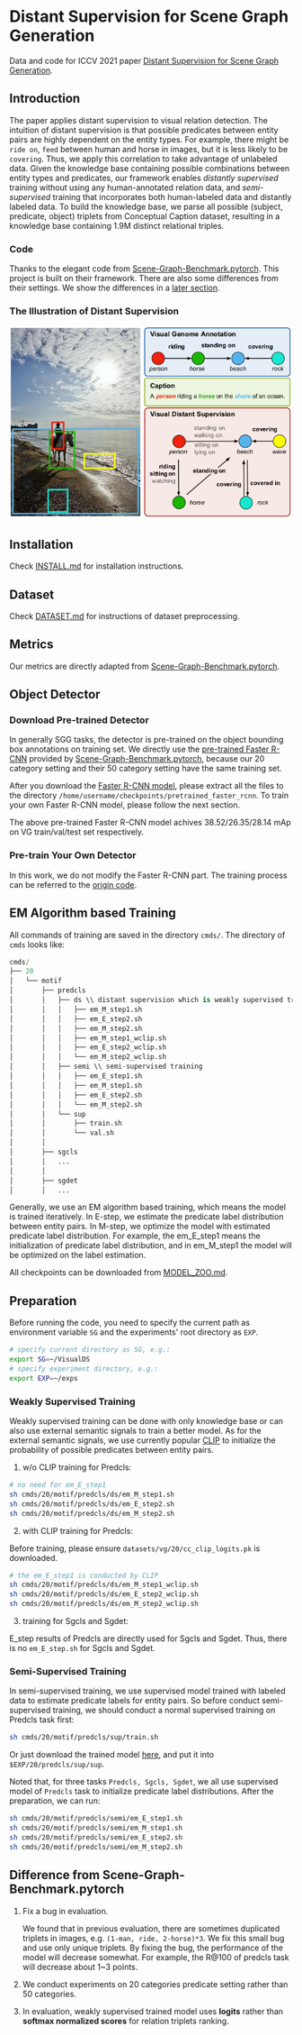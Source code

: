 # Distant Supervision for Scene Graph Generation

Data and code for ICCV 2021 paper [Distant Supervision for Scene Graph Generation](https://arxiv.org/abs/2103.15365).

## Introduction
The paper applies distant supervision to visual relation detection. The intuition of distant supervision is that possible predicates between  entity pairs are highly dependent on the entity types. For example, there might be `ride on`, `feed` between human and horse in images, but it is less likely to be  `covering`.  Thus, we apply this correlation to take advantage of unlabeled data. Given the knowledge base containing possible combinations between entity types and predicates, our framework enables *distantly supervised* training without using any human-annotated relation data, and *semi-supervised* training that incorporates both human-labeled data and distantly labeled data. To build the knowledge base, we parse all possible (subject, predicate, object) triplets from Conceptual Caption dataset, resulting in a knowledge base containing 1.9M distinct relational triples. 

### Code
Thanks to the elegant code from [Scene-Graph-Benchmark.pytorch](https://github.com/KaihuaTang/Scene-Graph-Benchmark.pytorch). This project is built on their framework. There are also some differences from their settings. We show the differences in a [later section](#difference-from-scene-graph-benchmarkpytorch).

### The Illustration of Distant Supervision
![alt text](demo/teaser.png "Illustration of Distant Supervision")

## Installation

Check [INSTALL.md](INSTALL.md) for installation instructions.

## Dataset

Check [DATASET.md](DATASET.md) for instructions of dataset preprocessing.

## Metrics
Our metrics are directly adapted from [Scene-Graph-Benchmark.pytorch](https://github.com/KaihuaTang/Scene-Graph-Benchmark.pytorch).

## Object Detector

### Download Pre-trained Detector

In generally SGG tasks, the detector is pre-trained on the object bounding box annotations on training set. We directly use the [pre-trained Faster R-CNN](https://onedrive.live.com/embed?cid=22376FFAD72C4B64&resid=22376FFAD72C4B64%21779870&authkey=AH5CPVb9g5E67iQ) provided by [Scene-Graph-Benchmark.pytorch](https://github.com/KaihuaTang/Scene-Graph-Benchmark.pytorch), because our 20 category setting and their 50 category setting have the same training set.

After you download the [Faster R-CNN model](https://onedrive.live.com/embed?cid=22376FFAD72C4B64&resid=22376FFAD72C4B64%21779870&authkey=AH5CPVb9g5E67iQ), please extract all the files to the directory `/home/username/checkpoints/pretrained_faster_rcnn`. To train your own Faster R-CNN model, please follow the next section.

The above pre-trained Faster R-CNN model achives 38.52/26.35/28.14 mAp on VG train/val/test set respectively.

### Pre-train Your Own Detector

In this work, we do not modify the Faster R-CNN part. The training process can be referred to the [origin code](https://github.com/KaihuaTang/Scene-Graph-Benchmark.pytorch/blob/master/README.md).

## EM Algorithm based Training

All commands of training are saved in the directory `cmds/`. The directory of `cmds` looks like:

```python
cmds/  
├── 20 
│   └── motif
│       ├── predcls
│       │   ├── ds \\ distant supervision which is weakly supervised training
│       │   │   ├── em_M_step1.sh
│       │   │   ├── em_E_step2.sh
│       │   │   ├── em_M_step2.sh
│       │   │   ├── em_M_step1_wclip.sh
│       │   │   ├── em_E_step2_wclip.sh
│       │   │   └── em_M_step2_wclip.sh
│       │   ├── semi \\ semi-supervised training 
│       │   │   ├── em_E_step1.sh
│       │   │   ├── em_M_step1.sh
│       │   │   ├── em_E_step2.sh
│       │   │   └── em_M_step2.sh
│       │   └── sup
│       │       ├── train.sh
│       │       └── val.sh
│       │
│       ├── sgcls
│       │   ...
│       │
│       ├── sgdet
│       │   ...

```

Generally, we use an EM algorithm based training, which means the model is trained iteratively. In E-step, we estimate the predicate label distribution between entity pairs. In M-step, we optimize the model with estimated predicate label distribution. For example, the em_E_step1 means the initialization of predicate label distribution, and in em_M_step1 the model will be optimized on the label estimation.

All checkpoints can be downloaded from [MODEL_ZOO.md](MODEL_ZOO.md).

## Preparation

Before running the code, you need to specify the current path as environment variable `SG` and the experiments' root directory as `EXP`.

```sh
# specify current directory as SG, e.g.:
export SG=~/VisualDS
# specify experiment directory, e.g.:
export EXP=~/exps
```



### Weakly Supervised Training

Weakly supervised training can be done with only knowledge base or can also use external semantic signals to train a better model. As for the external semantic signals, we use currently popular [CLIP](https://github.com/openai/CLIP) to initialize the probability of possible predicates between entity pairs.  

1. w/o CLIP training for Predcls:

```sh
# no need for em_E_step1
sh cmds/20/motif/predcls/ds/em_M_step1.sh
sh cmds/20/motif/predcls/ds/em_E_step2.sh
sh cmds/20/motif/predcls/ds/em_M_step2.sh
```

2. with CLIP training for Predcls:

Before training, please ensure `datasets/vg/20/cc_clip_logits.pk` is downloaded.  

```sh
# the em_E_step1 is conducted by CLIP
sh cmds/20/motif/predcls/ds/em_M_step1_wclip.sh
sh cmds/20/motif/predcls/ds/em_E_step2_wclip.sh
sh cmds/20/motif/predcls/ds/em_M_step2_wclip.sh
```

3. training for Sgcls and Sgdet:

E_step results of Predcls are directly used for Sgcls and Sgdet. Thus, there is no `em_E_step.sh` for Sgcls and Sgdet.



### Semi-Supervised Training

In semi-supervised training, we use supervised model trained with labeled data to estimate predicate labels for entity pairs. So before conduct semi-supervised training, we should conduct a normal supervised training on Predcls task first:

```sh
sh cmds/20/motif/predcls/sup/train.sh
```

Or just download the trained model [here](https://thunlp.oss-cn-qingdao.aliyuncs.com/predcls-sup-sup.tar.gz), and put it into `$EXP/20/predcls/sup/sup`.

Noted that, for three tasks `Predcls, Sgcls, Sgdet`, we all use supervised model of `Predcls` task to initialize predicate label distributions. After the preparation, we can run:

```sh
sh cmds/20/motif/predcls/semi/em_E_step1.sh
sh cmds/20/motif/predcls/semi/em_M_step1.sh
sh cmds/20/motif/predcls/semi/em_E_step2.sh
sh cmds/20/motif/predcls/semi/em_M_step2.sh
```

## Difference from Scene-Graph-Benchmark.pytorch

1. Fix a bug in evaluation.

   We found that in previous evaluation, there are sometimes duplicated triplets in images, e.g. `(1-man, ride, 2-horse)*3`. We fix this small bug and use only unique triplets.  By fixing the bug, the performance of the model will decrease somewhat. For example, the R@100 of predcls task will decrease about 1~3 points. 

2. We conduct experiments on 20 categories predicate setting rather than 50 categories.

3. In evaluation, weakly supervised trained model uses **logits** rather than **softmax normalized scores** for relation triplets ranking. 
